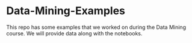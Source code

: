 # Data-Mining-Examples
This repo has some examples that we worked on during the Data Mining course.
We will provide data along with the notebooks.
